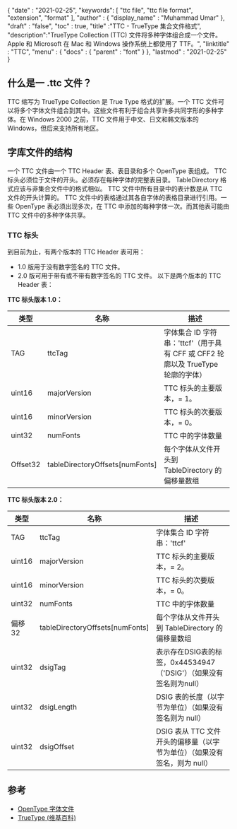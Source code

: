 {
  "date" : "2021-02-25",
  "keywords": [ "ttc file", "ttc file format", "extension", "format" ],
  "author" : {
    "display_name" : "Muhammad Umar"
},
  "draft" : "false",
  "toc" : true,
  "title" :"TTC - TrueType 集合文件格式",
  "description":"TrueType Collection (TTC) 文件将多种字体组合成一个文件。Apple 和 Microsoft 在 Mac 和 Windows 操作系统上都使用了 TTF。",
  "linktitle" : "TTC",
  "menu" : {
    "docs" : {
      "parent" : "font"
}
},
  "lastmod" : "2021-02-25"
}

## 什么是一 .ttc 文件？
TTC 缩写为 TrueType Collection 是 True Type 格式的扩展。一个 TTC 文件可以将多个字体文件组合到其中。这些文件有利于组合共享许多共同字形的多种字体。在 Windows 2000 之前，TTC 文件用于中文、日文和韩文版本的 Windows，但后来支持所有地区。


## 字库文件的结构
一个 TTC 文件由一个 TTC Header 表、表目录和多个 OpenType 表组成。 TTC 标头必须位于文件的开头。必须存在每种字体的完整表目录。 TableDirectory 格式应该与非集合文件中的格式相似。 TTC 文件中所有目录中的表计数是从 TTC 文件的开头计算的。
TTC 文件中的表格通过其各自字体的表格目录进行引用。一些 OpenType 表必须出现多次，在 TTC 中添加的每种字体一次。而其他表可能由 TTC 文件中的多种字体共享。

### TTC 标头
到目前为止，有两个版本的 TTC Header 表可用：
- 1.0 版用于没有数字签名的 TTC 文件。
- 2.0 版可用于带有或不带有数字签名的 TTC 文件。
以下是两个版本的 TTC Header 表：

**TTC 标头版本 1.0：**

|类型|名称|描述|
---|---|---|
|TAG|ttcTag|字体集合 ID 字符串：'ttcf'（用于具有 CFF 或 CFF2 轮廓以及 TrueType 轮廓的字体）|
|uint16|majorVersion|TTC 标头的主要版本，= 1。|
|uint16|minorVersion|TTC 标头的次要版本，= 0。|
|uint32|numFonts|TTC 中的字体数量|
|Offset32|tableDirectoryOffsets[numFonts]|每个字体从文件开头到 TableDirectory 的偏移量数组|

**TTC 标头版本 2.0：**

|类型|名称|描述|
---|---|---|
|TAG|ttcTag |字体集合 ID 字符串：'ttcf'|
|uint16| majorVersion |TTC 标头的主要版本，= 2。|
|uint16| minorVersion |TTC 标头的次要版本，= 0。|
|uint32| numFonts |TTC 中的字体数量|
|偏移32| tableDirectoryOffsets[numFonts] |每个字体从文件开头到 TableDirectory 的偏移量数组|
|uint32| dsigTag |表示存在DSIG表的标签，0x44534947（'DSIG'）（如果没有签名则为null）|
|uint32| dsigLength |DSIG 表的长度（以字节为单位）（如果没有签名则为 null）|
|uint32| dsigOffset |DSIG 表从 TTC 文件开头的偏移量（以字节为单位）（如果没有签名，则为 null）|

## 参考
* [OpenType 字体文件](https://learn.microsoft.com/en-us/typography/opentype/spec/otff)
* [TrueType (维基百科)](https://en.wikipedia.org/wiki/TrueType)

